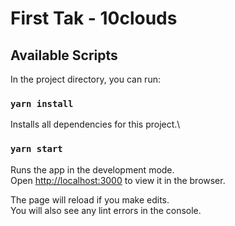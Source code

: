 # First Tak - 10clouds

## Available Scripts

In the project directory, you can run:

### `yarn install`

Installs all dependencies for this project.\

### `yarn start`

Runs the app in the development mode.\
Open [http://localhost:3000](http://localhost:3000) to view it in the browser.

The page will reload if you make edits.\
You will also see any lint errors in the console.
